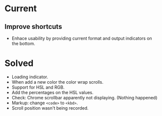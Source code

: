 Current
=======

## Improve shortcuts

- Enhace usability by providing current format and output indicators on the bottom.

Solved
======

- Loading indicator.
- When add a new color the color wrap scrolls.
- Support for HSL and RGB.
- Add the percentages on the HSL values.
- Check: Chrome scrollbar apparently not displaying. (Nothing happened)
- Markup: change `<code>` to `<kbd>`.
- Scroll position wasn't being recorded.